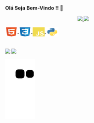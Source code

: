 ### Olá Seja Bem-Vindo !! 👋

<div align="center">
  <a href="https://github.com/PauloJose-PJ">
  <img height="180em" src="https://github-readme-stats.vercel.app/api?username=PauloJose-PJ&show_icons=true&theme=dark&include_all_commits=true&count_private=true"/>
  <img height="180em" src="https://github-readme-stats.vercel.app/api/top-langs/?username=PauloJose-PJ&layout=compact&langs_count=7&theme=dark"/>
</div>

<div style="display: inline_block"><br>
  <img align="center" alt="PauloJose-HTML" height="30" width="40" src="https://raw.githubusercontent.com/devicons/devicon/master/icons/html5/html5-original.svg">
  <img align="center" alt="PauloJose-CSS" height="30" width="40" src="https://raw.githubusercontent.com/devicons/devicon/master/icons/css3/css3-original.svg">
  <img align="center" alt="PauloJose-Js" height="30" width="40" src="https://raw.githubusercontent.com/devicons/devicon/master/icons/javascript/javascript-plain.svg">
  <img align="center" alt="PauloJose-Python" height="30" width="40" src="https://raw.githubusercontent.com/devicons/devicon/master/icons/python/python-original.svg">
</div>
   
#  
  
<div>  
  <a href="mailto:paulojose.pj@protonmail.com"><img src="https://img.shields.io/badge/ProtonMail-8B89CC?style=for-the-badge&logo=protonmail&logoColor=white" target="_blank"></a>
  <a href="https://www.linkedin.com/in/paulo-jos%C3%A9-pacheco-lima-72483a203/" target="_blank"><img src="https://img.shields.io/badge/-LinkedIn-%230077B5?style=for-the-badge&logo=linkedin&logoColor=white" target="_blank"></a> 
  
 ![snake gif](https://github.com/PauloJose-PJ/PauloJose-PJ/blob/output/github-contribution-grid-snake.svg)
</div>

